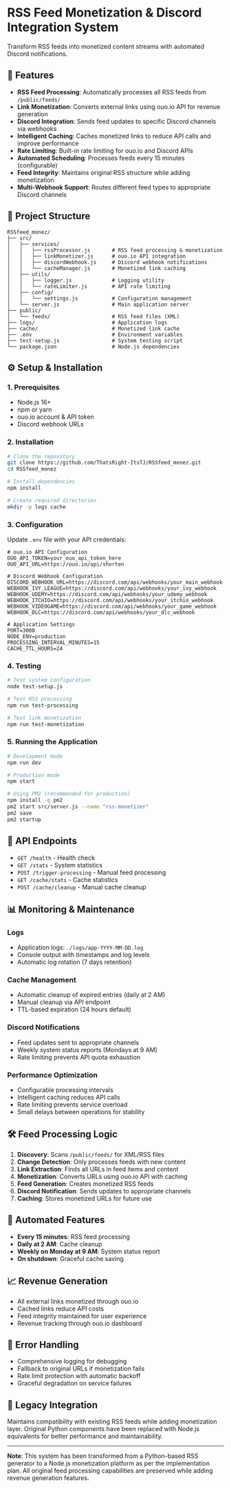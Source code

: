 # RSS Feed Monetization & Discord Integration System

Transform RSS feeds into monetized content streams with automated Discord notifications.

## 🚀 Features

- **RSS Feed Processing**: Automatically processes all RSS feeds from `/public/feeds/`
- **Link Monetization**: Converts external links using ouo.io API for revenue generation
- **Discord Integration**: Sends feed updates to specific Discord channels via webhooks
- **Intelligent Caching**: Caches monetized links to reduce API calls and improve performance
- **Rate Limiting**: Built-in rate limiting for ouo.io and Discord APIs
- **Automated Scheduling**: Processes feeds every 15 minutes (configurable)
- **Feed Integrity**: Maintains original RSS structure while adding monetization
- **Multi-Webhook Support**: Routes different feed types to appropriate Discord channels

## 📁 Project Structure

```
RSSfeed_monez/
├── src/
│   ├── services/
│   │   ├── rssProcessor.js       # RSS feed processing & monetization
│   │   ├── linkMonetizer.js      # ouo.io API integration
│   │   ├── discordWebhook.js     # Discord webhook notifications
│   │   └── cacheManager.js       # Monetized link caching
│   ├── utils/
│   │   ├── logger.js             # Logging utility
│   │   └── rateLimiter.js        # API rate limiting
│   ├── config/
│   │   └── settings.js           # Configuration management
│   └── server.js                 # Main application server
├── public/
│   └── feeds/                    # RSS feed files (XML)
├── logs/                         # Application logs
├── cache/                        # Monetized link cache
├── .env                          # Environment variables
├── test-setup.js                 # System testing script
└── package.json                  # Node.js dependencies
```

## ⚙️ Setup & Installation

### 1. Prerequisites
- Node.js 16+ 
- npm or yarn
- ouo.io account & API token
- Discord webhook URLs

### 2. Installation

```bash
# Clone the repository
git clone https://github.com/ThatsRight-ItsTJ/RSSfeed_monez.git
cd RSSfeed_monez

# Install dependencies
npm install

# Create required directories
mkdir -p logs cache
```

### 3. Configuration

Update `.env` file with your API credentials:

```env
# ouo.io API Configuration
OUO_API_TOKEN=your_ouo_api_token_here
OUO_API_URL=https://ouo.io/api/shorten

# Discord Webhook Configuration  
DISCORD_WEBHOOK_URL=https://discord.com/api/webhooks/your_main_webhook
WEBHOOK_IVY_LEAGUE=https://discord.com/api/webhooks/your_ivy_webhook
WEBHOOK_UDEMY=https://discord.com/api/webhooks/your_udemy_webhook
WEBHOOK_ITCHIO=https://discord.com/api/webhooks/your_itchio_webhook
WEBHOOK_VIDEOGAME=https://discord.com/api/webhooks/your_game_webhook
WEBHOOK_DLC=https://discord.com/api/webhooks/your_dlc_webhook

# Application Settings
PORT=3000
NODE_ENV=production
PROCESSING_INTERVAL_MINUTES=15
CACHE_TTL_HOURS=24
```

### 4. Testing

```bash
# Test system configuration
node test-setup.js

# Test RSS processing
npm run test-processing

# Test link monetization
npm run test-monetization
```

### 5. Running the Application

```bash
# Development mode
npm run dev

# Production mode
npm start

# Using PM2 (recommended for production)
npm install -g pm2
pm2 start src/server.js --name "rss-monetizer"
pm2 save
pm2 startup
```

## 🔧 API Endpoints

- `GET /health` - Health check
- `GET /stats` - System statistics
- `POST /trigger-processing` - Manual feed processing
- `GET /cache/stats` - Cache statistics
- `POST /cache/cleanup` - Manual cache cleanup

## 📊 Monitoring & Maintenance

### Logs
- Application logs: `./logs/app-YYYY-MM-DD.log`
- Console output with timestamps and log levels
- Automatic log rotation (7 days retention)

### Cache Management
- Automatic cleanup of expired entries (daily at 2 AM)
- Manual cleanup via API endpoint
- TTL-based expiration (24 hours default)

### Discord Notifications
- Feed updates sent to appropriate channels
- Weekly system status reports (Mondays at 9 AM)
- Rate limiting prevents API quota exhaustion

### Performance Optimization
- Configurable processing intervals
- Intelligent caching reduces API calls
- Rate limiting prevents service overload
- Small delays between operations for stability

## 🛠️ Feed Processing Logic

1. **Discovery**: Scans `/public/feeds/` for XML/RSS files
2. **Change Detection**: Only processes feeds with new content
3. **Link Extraction**: Finds all URLs in feed items and content
4. **Monetization**: Converts URLs using ouo.io API with caching
5. **Feed Generation**: Creates monetized RSS feeds
6. **Discord Notification**: Sends updates to appropriate channels
7. **Caching**: Stores monetized URLs for future use

## 🔄 Automated Features

- **Every 15 minutes**: RSS feed processing
- **Daily at 2 AM**: Cache cleanup
- **Weekly on Monday at 9 AM**: System status report
- **On shutdown**: Graceful cache saving

## 📈 Revenue Generation

- All external links monetized through ouo.io
- Cached links reduce API costs
- Feed integrity maintained for user experience
- Revenue tracking through ouo.io dashboard

## 🚨 Error Handling

- Comprehensive logging for debugging
- Fallback to original URLs if monetization fails
- Rate limit protection with automatic backoff
- Graceful degradation on service failures

## 🔗 Legacy Integration

Maintains compatibility with existing RSS feeds while adding monetization layer. Original Python components have been replaced with Node.js equivalents for better performance and maintainability.

---

**Note**: This system has been transformed from a Python-based RSS generator to a Node.js monetization platform as per the implementation plan. All original feed processing capabilities are preserved while adding revenue generation features.
